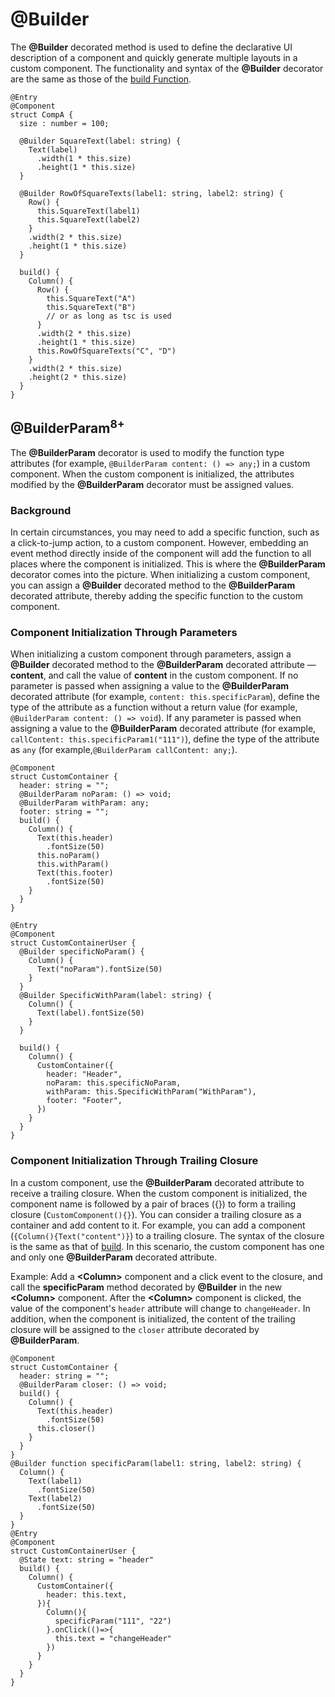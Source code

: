 # @Builder


The **@Builder** decorated method is used to define the declarative UI description of a component and quickly generate multiple layouts in a custom component. The functionality and syntax of the **@Builder** decorator are the same as those of the [build Function](ts-function-build.md).


```
@Entry
@Component
struct CompA {
  size : number = 100;

  @Builder SquareText(label: string) {
    Text(label)
      .width(1 * this.size)
      .height(1 * this.size)
  }

  @Builder RowOfSquareTexts(label1: string, label2: string) {
    Row() {
      this.SquareText(label1)
      this.SquareText(label2)
    }
    .width(2 * this.size)
    .height(1 * this.size)
  }

  build() {
    Column() {
      Row() {
        this.SquareText("A")
        this.SquareText("B")
        // or as long as tsc is used
      }
      .width(2 * this.size)
      .height(1 * this.size)
      this.RowOfSquareTexts("C", "D")
    }
    .width(2 * this.size)
    .height(2 * this.size)
  }
}
```
## @BuilderParam<sup>8+<sup>
The **@BuilderParam** decorator is used to modify the function type attributes (for example, `@BuilderParam content: () => any;`) in a custom component. When the custom component is initialized, the attributes modified by the **@BuilderParam** decorator must be assigned values.

### Background

In certain circumstances, you may need to add a specific function, such as a click-to-jump action, to a custom component. However, embedding an event method directly inside of the component will add the function to all places where the component is initialized. This is where the **@BuilderParam** decorator comes into the picture. When initializing a custom component, you can assign a **@Builder** decorated method to the **@BuilderParam** decorated attribute, thereby adding the specific function to the custom component.

### Component Initialization Through Parameters
When initializing a custom component through parameters, assign a **@Builder** decorated method to the **@BuilderParam** decorated attribute — **content**, and call the value of **content** in the custom component. If no parameter is passed when assigning a value to the **@BuilderParam** decorated attribute (for example, `content: this.specificParam`), define the type of the attribute as a function without a return value (for example, `@BuilderParam content: () => void`). If any parameter is passed when assigning a value to the **@BuilderParam** decorated attribute (for example, `callContent: this.specificParam1("111")`), define the type of the attribute as `any` (for example,`@BuilderParam callContent: any;`).

```
@Component
struct CustomContainer {
  header: string = "";
  @BuilderParam noParam: () => void;
  @BuilderParam withParam: any;
  footer: string = "";
  build() {
    Column() {
      Text(this.header)
        .fontSize(50)
      this.noParam()
      this.withParam()
      Text(this.footer)
        .fontSize(50)
    }
  }
}

@Entry
@Component
struct CustomContainerUser {
  @Builder specificNoParam() {
    Column() {
      Text("noParam").fontSize(50)
    }
  }
  @Builder SpecificWithParam(label: string) {
    Column() {
      Text(label).fontSize(50)
    }
  }

  build() {
    Column() {
      CustomContainer({
        header: "Header",
        noParam: this.specificNoParam,
        withParam: this.SpecificWithParam("WithParam"),
        footer: "Footer",
      })
    }
  }
}
```
### Component Initialization Through Trailing Closure
In a custom component, use the **@BuilderParam** decorated attribute to receive a trailing closure. When the custom component is initialized, the component name is followed by a pair of braces ({}) to form a trailing closure (`CustomComponent(){}`). You can consider a trailing closure as a container and add content to it. For example, you can add a component (`{Column(){Text("content")}`) to a trailing closure. The syntax of the closure is the same as that of [build](../ui/ts-function-build.md). In this scenario, the custom component has one and only one **@BuilderParam** decorated attribute.

Example: Add a **\<Column>** component and a click event to the closure, and call the **specificParam** method decorated by **@Builder** in the new **\<Column>** component. After the **\<Column>** component is clicked, the value of the component's `header` attribute will change to `changeHeader`. In addition, when the component is initialized, the content of the trailing closure will be assigned to the `closer` attribute decorated by **@BuilderParam**.
```
@Component
struct CustomContainer {
  header: string = "";
  @BuilderParam closer: () => void;
  build() {
    Column() {
      Text(this.header)
        .fontSize(50)
      this.closer()
    }
  }
}
@Builder function specificParam(label1: string, label2: string) {
  Column() {
    Text(label1)
      .fontSize(50)
    Text(label2)
      .fontSize(50)
  }
}
@Entry
@Component
struct CustomContainerUser {
  @State text: string = "header"
  build() {
    Column() {
      CustomContainer({
        header: this.text,
      }){
        Column(){
          specificParam("111", "22")
        }.onClick(()=>{
          this.text = "changeHeader"
        })
      }
    }
  }
}
```
